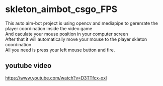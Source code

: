 # skleton_aimbot_csgo_FPS

This auto aim-bot project is using opencv and mediapipe to gerenrate the player coordination inside the video game  
And caculate your mouse position in your computer screen  
After that it will automatically move your mouse to the player skleton coordination  
All you need is press your left mouse button and fire.

## youtube video
https://www.youtube.com/watch?v=D3TTfcx-oxI

